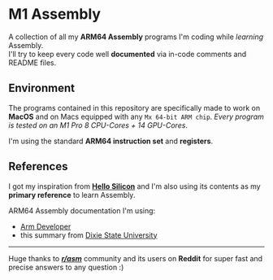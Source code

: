 # M1 Assembly
A collection of all my **ARM64 Assembly** programs I'm coding while _learning_ Assembly.  
I'll try to keep every code well **documented** via in-code comments and README files. 

## Environment
The programs contained in this repository are specifically made to work on **MacOS** and on Macs equipped with any ``Mx 64-bit ARM chip``. _Every program is tested on an M1 Pro 8 CPU-Cores + 14 GPU-Cores_.

I'm using the standard **ARM64 instruction set** and **registers**.

## References  
I got my inspiration from <a href='https://github.com/below/HelloSilicon'>**Hello Silicon**</a> and I'm also using its contents as my **primary reference** to learn Assembly.

ARM64 Assembly documentation I'm using:
* <a href='https://developer.arm.com/documentation/'>Arm Developer</a>
* this summary from <a href='https://cit.dixie.edu/cs/2810/arm64-assembly.html'>Dixie State University</a>

  
  
---
Huge thanks to <a href='https://www.reddit.com/r/asm/'>_**r/asm**_</a> community and its users on **Reddit** for super fast and precise answers to any question :)
